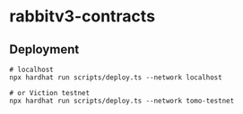 # rabbitv3-contracts

## Deployment

```
# localhost
npx hardhat run scripts/deploy.ts --network localhost

# or Viction testnet
npx hardhat run scripts/deploy.ts --network tomo-testnet
```
